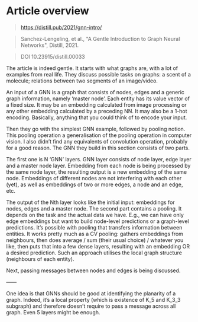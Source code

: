 # Article overview

> https://distill.pub/2021/gnn-intro/

> Sanchez-Lengeling, et al., "A Gentle Introduction to Graph Neural Networks", Distill, 2021.

> DOI 10.23915/distill.00033

The article is indeed gentle. It starts with what graphs are, with a lot of examples from real life. They discuss possible tasks on graphs: a scent of a molecule; relations between two segments of an image/video.

An input of a GNN is a graph that consists of nodes, edges and a generic graph information, namely ‘master node’. Each entity has its value vector of a fixed size. It may be an embedding calculated from image processing or any other embedding calculated by a preceding NN. It may also be a 1-hot encoding. Basically, anything that you could think of to encode your input.

Then they go with the simplest GNN example, followed by pooling notion. This pooling operation a generalisation of the pooling operation in computer vision. I also didn’t find any equivalents of convolution operation, probably for a good reason. The GNN they build in this section consists of two parts.

The first one is N ‘GNN’ layers. GNN layer consists of node layer, edge layer and a master node layer. Embedding from each node is being processed by the same node layer, the resulting output is a new embedding of the same node. Embeddings of different nodes are not interfering with each other (yet), as well as embeddings of two or more edges,  a node and an edge, etc.

The output of the Nth layer looks like the initial input: embeddings for nodes, edges and a master node. The second part contains a pooling. It depends on the task and the actual data we have. E.g., we can have only edge embeddings but want to build node-level predictions or a graph-level predictions. It’s possible with pooling that transfers information between entities. It works pretty much as a CV pooling: gathers embeddings from neighbours, then does average / sum (their usual choice) / whatever you like, then puts that into a few dense layers, resulting with an embedding OR a desired prediction. Such an approach utilises the local graph structure (neighbours of each entity).

Next, passing messages between nodes and edges is being discussed.

——

One idea is that GNNs should be good at identifying the planarity of a graph. Indeed, it’s a local property (which is existence of K_5 and K_3_3 subgraph) and therefore doesn’t require to pass a message across all graph. Even 5 layers might be enough.

